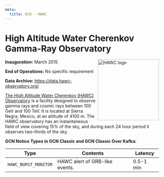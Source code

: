 ```yaml
---
meta:
  title: GCN - HAWC
---
```


# High Altitude Water Cherenkov Gamma-Ray Observatory

<img 
  src="/_static/img/hawc-logo.png"
  width="200"
  align="right"
  alt="HAWC logo"
/>

**Inauguration:** March 2015

**End of Operations:** No specific requirement

**Data Archive:**
https://data.hawc-observatory.org/

[The High Altitude Water Cherenkov (HAWC)
Observatory](https://hawc-observatory.org/) is a facility designed to
observe gamma rays and cosmic rays between 100 GeV and 100 TeV. It is
located at Sierra Negra, Mexico, at an altitude of 4100 m. The HAWC
observatory has an instantaneous field of view covering 15% of the
sky, and during each 24 hour period it observes two-thirds of the sky.

**GCN Notice Types in GCN Classic and GCN Classic Over Kafka:**

| Type                 | Contents                       | Latency   |
| -------------------- | ------------------------------ | --------- |
| `HAWC_BURST_MONITOR` | HAWC alert of GRB-like events. | 0.5-1 min |

